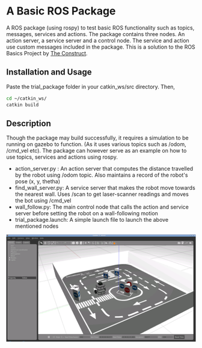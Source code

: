 # A Basic ROS Package

A ROS package (using rospy) to test basic ROS functionality such as topics, messages, services and actions. The package contains three nodes. An action server, a service server and a control node. The service and action use custom messages included in the package. This is a solution to the ROS Basics Project by [The Construct](https://www.theconstructsim.com/).

## Installation and Usage

Paste the trial_package folder in your catkin_ws/src directory. Then,

```bash
cd ~/catkin_ws/
catkin build
```

## Description

Though the package may build successfully, it requires a simulation to be running on gazebo to function. (As it uses various topics such as /odom, /cmd_vel etc). The package can however serve as an example on how to use topics, services and actions using rospy.

- action_server.py : An action server that computes the distance travelled by the robot using /odom topic. Also maintains a record of the robot's pose (x, y, thetha)
- find_wall_server.py: A service server that makes the robot move towards the nearest wall. Uses /scan to get laser-scanner readings and moves the bot using /cmd_vel
- wall_follow.py: The main control node that calls the action and service server before setting the robot on a wall-following motion
- trial_package.launch: A simple launch file to launch the above mentioned nodes

![Image](simulation.png)